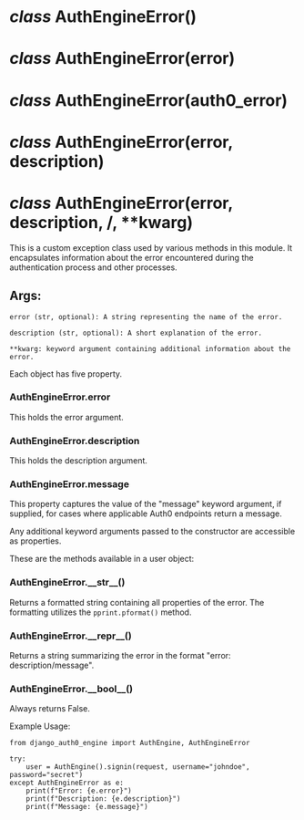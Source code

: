 # _class_ AuthEngineError()
# _class_ AuthEngineError(error)
# _class_ AuthEngineError(auth0_error)
# _class_ AuthEngineError(error, description)
# _class_ AuthEngineError(error, description, /, **kwarg)
This is a custom exception class used by various methods in this module. It
encapsulates information about the error encountered during the
authentication process and other processes.

## Args:

	error (str, optional): A string representing the name of the error.
		
	description (str, optional): A short explanation of the error.

	**kwarg: keyword argument containing additional information about the error.


Each object has five property.

### AuthEngineError.__error__
This holds the error argument.

### AuthEngineError.__description__
This holds the description argument.

### AuthEngineError.__message__
This property captures the value of the "message" keyword argument, if
supplied, for cases where applicable Auth0 endpoints return a message.

Any additional keyword arguments passed to the constructor are accessible
as properties.

These are the methods available in a user object:

### AuthEngineError.__\_\_str\_\___()
Returns a formatted string containing all properties of the error. The
formatting utilizes the `pprint.pformat()` method.
	
### AuthEngineError.__\_\_repr\_\___()
Returns a string summarizing the error in the format
"error: description/message".
	
### AuthEngineError.__\_\_bool\_\___()
Always returns False.


Example Usage:

```
from django_auth0_engine import AuthEngine, AuthEngineError

try:
	user = AuthEngine().signin(request, username="johndoe", password="secret")
except AuthEngineError as e:
	print(f"Error: {e.error}")
	print(f"Description: {e.description}")
	print(f"Message: {e.message}")
```
